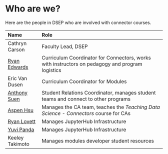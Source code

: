 # Who are we?

Here are the people in DSEP who are involved with connector courses.

| Name | Role |
| :--- | :--- |
| Cathryn Carson | Faculty Lead, DSEP |
| [Ryan Edwards](mailto:ryanedw@berkeley.edu) | Curriculum Coordinator for Connectors, works with instructors on pedagogy and program logistics |
| Eric Van Dusen | Curriculum Coordinator for Modules |
| [Anthony Suen](mailto:anthonysuen@berkeley.edu) | Student Relations Coordinator, manages student teams and connect to other programs |
| [Aspen Hsu](/aspenhsu@berkeley.edu) | Manages the CA team, teaches the _Teaching Data Science - Connectors_ course for CAs |
| [Ryan Lovett](mailto:rylo@berkeley.edu) | Manages JupyterHub Infrastructure |
| [Yuvi Panda](mailto:yuvipanda@berkeley.edu) | Manages JupyterHub Infrastructure |
| Keeley Takimoto | Manages modules developer student resources |



